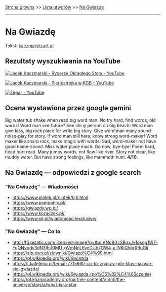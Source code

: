 [Strona głowna](../index.md) >> [Lista utworów](../list.md) >> [Na Gwiazdę](315.md)

---

# Na Gwiazdę

Tekst: [kaczmarski.art.pl](https://www.kaczmarski.art.pl/tworczosc/wiersze/na-gwiazde/)

## Rezultaty wyszukiwania na YouTube

[![Jacek Kaczmarski - Rycerze Okrągłego Stołu - YouTube](http://img.youtube.com/vi/8B73e9WFiPY/0.jpg)](https://www.youtube.com/watch?v=8B73e9WFiPY "Jacek Kaczmarski - Rycerze Okrągłego Stołu - YouTube")

[![Jacek Kaczmarski - Pieriestrojka w KGB - YouTube](http://img.youtube.com/vi/NneugXQBI5k/0.jpg)](https://www.youtube.com/watch?v=NneugXQBI5k "Jacek Kaczmarski - Pieriestrojka w KGB - YouTube")

[![Zegar - YouTube](http://img.youtube.com/vi/eOnvCirztHk/0.jpg)](https://www.youtube.com/watch?v=eOnvCirztHk "Zegar - YouTube")

## Ocena wystawiona przez google gemini

Big water tub shake when read big word man. No try hard, find words, old words! Word man see future? See shiny person on big beach! Word man give kiss, big rock place for write big story. Give word man many sound-noise-play for story. If word man still here, know strong word-maker! Word maker like sharp rock, make magic with words! Sad, word-maker not have good name-sound. Miss water place much. Go now, bye-bye! Poem hard, head hurt read. Many jumpy words, not flow like river. Story not clear, like muddy water. But have strong feelings, like mammoth hunt. **4/10.**


## Na Gwiazdę — odpowiedzi z google search

### "Na Gwiazdę" — Wiadomości

 - <https://www.plotek.pl/plotek/0,0.html>
 - <https://www.pomponik.pl/>
 - <https://gwiazdy.wp.pl/>
 - <https://www.kozaczek.pl/>
 - <https://www.se.pl/wiadomosci/exclusive/>

### "Na Gwiazdę" — Co to

 - <http://t3.gstatic.com/licensed-image?q=tbn:ANd9GcSBqxJv1osog1W7-FqQNypdy3dN3Rs10MU-gVmNnL6veDUh7GW4-a-NKjQhbrR9uGij>
 - <https://sjp.pwn.pl/slowniki/Gwiazd%C4%99.html>
 - <https://pl.wikipedia.org/wiki/Gwiazda>
 - <https://f.kafeteria.pl/temat-7715860-co-to-znaczy-gdy-ktos-nazwie-cie-gwiazda/>
 - <https://pl.wikipedia.org/wiki/Gwiazda_(po%C5%82%C4%85czenie)>
 - <https://pl.khanacademy.org/partner-content/amnh/the-universe/stars/a/what-is-a-star>

